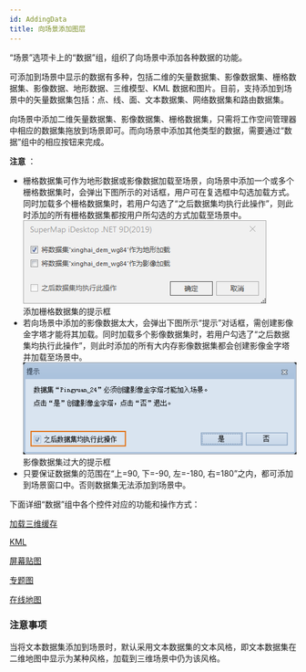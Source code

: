 ```yaml
---
id: AddingData
title: 向场景添加图层  
---  
```

“场景”选项卡上的“数据”组，组织了向场景中添加各种数据的功能。

可添加到场景中显示的数据有多种，包括二维的矢量数据集、影像数据集、栅格数据集、影像数据、地形数据、三维模型、KML
数据和图片。目前，支持添加到场景中的矢量数据集包括：点、线、面、文本数据集、网络数据集和路由数据集。

向场景中添加二维矢量数据集、影像数据集、栅格数据集，只需将工作空间管理器中相应的数据集拖放到场景即可。而向场景中添加其他类型的数据，需要通过“数据”组中的相应按钮来完成。

**注意** ：

  * 栅格数据集可作为地形数据或影像数据加载至场景，向场景中添加一个或多个栅格数据集时，会弹出下图所示的对话框，用户可在复选框中勾选加载方式。同时加载多个栅格数据集时，若用户勾选了“之后数据集均执行此操作”，则此时添加的所有栅格数据集都按用户所勾选的方式加载至场景中。   
![](img/AddManner.png)    
添加栅格数据集的提示框  
  * 若向场景中添加的影像数据太大，会弹出下图所示“提示”对话框，需创建影像金字塔才能将其加载。同时加载多个影像数据集时，若用户勾选了“之后数据集均执行此操作”，则此时添加的所有大内存影像数据集都会创建影像金字塔并加载至场景中。  ![](img/Tip.png)  
影像数据集过大的提示框  
  * 只要保证数据集的范围在“上=90, 下=-90, 左=-180, 右=180”之内，都可添加到场景窗口中。否则数据集无法添加到场景中。

下面详细“数据”组中各个控件对应的功能和操作方式：

 [加载三维缓存](CacheButton)

 [KML](KMLButton)

 [屏幕贴图](ScreenLayerButton)


[专题图](../SceneVisualization/ThematicMap3DTab)

 [在线地图](AddOnlineMaps)

### 注意事项

  当将文本数据集添加到场景时，默认采用文本数据集的文本风格，即文本数据集在二维地图中显示为某种风格，加载到三维场景中仍为该风格。



